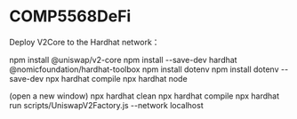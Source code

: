 # COMP5568DeFi 
Deploy V2Core to the Hardhat network：

npm install @uniswap/v2-core
npm install --save-dev hardhat @nomicfoundation/hardhat-toolbox
npm install dotenv 
npm install dotenv --save-dev
npx hardhat compile 
npx hardhat node

(open a new window)
npx hardhat clean
npx hardhat compile
npx hardhat run scripts/UniswapV2Factory.js --network localhost
